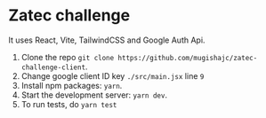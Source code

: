# Zatec challenge

It uses React, Vite, TailwindCSS and Google Auth Api.

1. Clone the repo `git clone https://github.com/mugishajc/zatec-challenge-client`.
2. Change google client ID key `./src/main.jsx` line `9`
3. Install npm packages: `yarn`.
4. Start the development server: `yarn dev`.
5. To run tests, do `yarn test`
